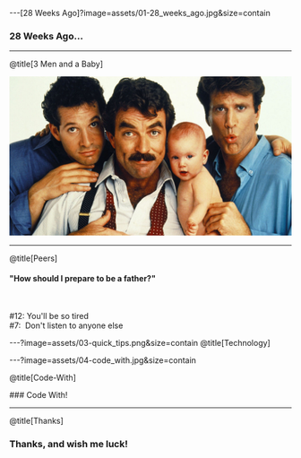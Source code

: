 ---[28 Weeks Ago]?image=assets/01-28_weeks_ago.jpg&size=contain

### 28 Weeks Ago...

---

@title[3 Men and a Baby]

![3 men and a baby](assets/02-3_men_and_a_baby.jpg)

---

@title[Peers]

#### "How should I prepare to be a father?"
<br/>

\#12:&nbsp;You'll be so tired<br/>
\#7:&nbsp;&nbsp;Don't listen to anyone else

---?image=assets/03-quick_tips.png&size=contain
@title[Technology]

---?image=assets/04-code_with.jpg&size=contain

@title[Code-With]

### Code With!

---

@title[Thanks]

### Thanks, and wish me luck!
